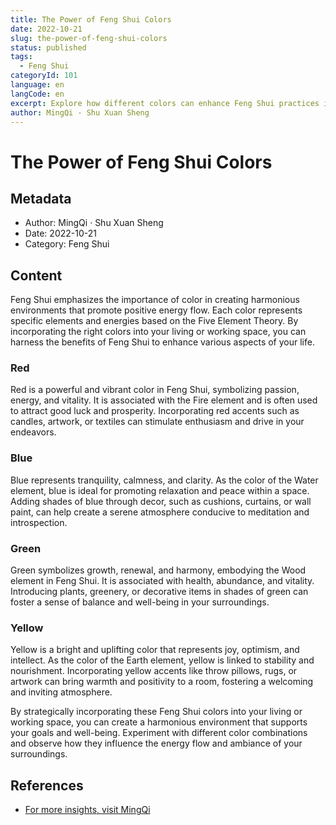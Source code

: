```yaml
---
title: The Power of Feng Shui Colors
date: 2022-10-21
slug: the-power-of-feng-shui-colors
status: published
tags:
  - Feng Shui
categoryId: 101
language: en
langCode: en
excerpt: Explore how different colors can enhance Feng Shui practices in your home or workspace.
author: MingQi · Shu Xuan Sheng
---
```


# The Power of Feng Shui Colors

## Metadata
- Author: MingQi · Shu Xuan Sheng
- Date: 2022-10-21
- Category: Feng Shui

## Content
Feng Shui emphasizes the importance of color in creating harmonious environments that promote positive energy flow. Each color represents specific elements and energies based on the Five Element Theory. By incorporating the right colors into your living or working space, you can harness the benefits of Feng Shui to enhance various aspects of your life.

### Red
Red is a powerful and vibrant color in Feng Shui, symbolizing passion, energy, and vitality. It is associated with the Fire element and is often used to attract good luck and prosperity. Incorporating red accents such as candles, artwork, or textiles can stimulate enthusiasm and drive in your endeavors.

### Blue
Blue represents tranquility, calmness, and clarity. As the color of the Water element, blue is ideal for promoting relaxation and peace within a space. Adding shades of blue through decor, such as cushions, curtains, or wall paint, can help create a serene atmosphere conducive to meditation and introspection.

### Green
Green symbolizes growth, renewal, and harmony, embodying the Wood element in Feng Shui. It is associated with health, abundance, and vitality. Introducing plants, greenery, or decorative items in shades of green can foster a sense of balance and well-being in your surroundings.

### Yellow
Yellow is a bright and uplifting color that represents joy, optimism, and intellect. As the color of the Earth element, yellow is linked to stability and nourishment. Incorporating yellow accents like throw pillows, rugs, or artwork can bring warmth and positivity to a room, fostering a welcoming and inviting atmosphere.

By strategically incorporating these Feng Shui colors into your living or working space, you can create a harmonious environment that supports your goals and well-being. Experiment with different color combinations and observe how they influence the energy flow and ambiance of your surroundings.

## References
- [For more insights, visit MingQi](https://www.mingqi.me)